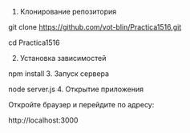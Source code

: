 1. Клонирование репозитория

git clone https://github.com/vot-blin/Practica1516.git

cd Practica1516

2. Установка зависимостей

npm install
3. Запуск сервера

node server.js
4. Открытие приложения

Откройте браузер и перейдите по адресу:

http://localhost:3000